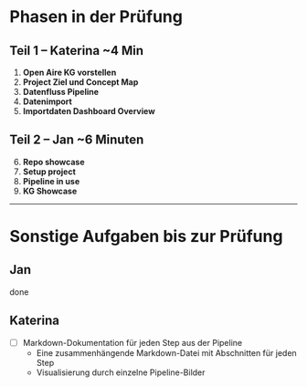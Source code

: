 # Phasen in der Prüfung

## Teil 1 – Katerina ~4 Min

1. **Open Aire KG vorstellen**
2. **Project Ziel und Concept Map**
3. **Datenfluss Pipeline**
4. **Datenimport**
5. **Importdaten Dashboard Overview**

## Teil 2 – Jan ~6 Minuten

6. **Repo showcase**
7. **Setup project**
8. **Pipeline in use**
9. **KG Showcase**


---

# Sonstige Aufgaben bis zur Prüfung

## Jan

done

## Katerina

- [ ] Markdown-Dokumentation für jeden Step aus der Pipeline  
  - Eine zusammenhängende Markdown-Datei mit Abschnitten für jeden Step  
  - Visualisierung durch einzelne Pipeline-Bilder
